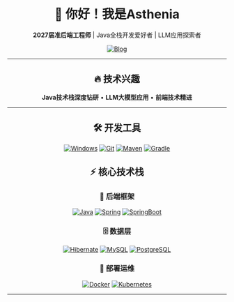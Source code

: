 <div align="center">

# 👋 你好！我是Asthenia

**2027届准后端工程师** | Java全栈开发爱好者 | LLM应用探索者

[![Blog](https://img.shields.io/badge/博客-007396?style=for-the-badge&logo=blogger&logoColor=white)](https://asthenia0412.github.io/)

---


## 🔥 技术兴趣
**Java技术栈深度钻研** • **LLM大模型应用** • **前端技术精进**

---

## 🛠 开发工具

[![Windows](https://img.shields.io/badge/OS-Windows-informational?style=flat&logo=windows&logoColor=white)](https://en.wikipedia.org/wiki/Microsoft_Windows)
[![Git](https://img.shields.io/badge/Git-F05032?style=flat&logo=git&logoColor=white)](https://git-scm.com)
[![Maven](https://img.shields.io/badge/Maven-C71A36?style=flat&logo=apachemaven&logoColor=white)](https://maven.apache.org)
[![Gradle](https://img.shields.io/badge/Gradle-02303A?style=flat&logo=gradle&logoColor=white)](https://gradle.org)

## ⚡ 核心技术栈

### 🔧 后端框架
[![Java](https://img.shields.io/badge/Java-ED8B00?style=flat&logo=java&logoColor=white)](https://www.java.com)
[![Spring](https://img.shields.io/badge/Spring-6DB33F?style=flat&logo=spring&logoColor=white)](https://spring.io)
[![SpringBoot](https://img.shields.io/badge/SpringBoot-6DB33F?style=flat&logo=spring-boot&logoColor=white)](https://spring.io/projects/spring-boot)

### 🗄️ 数据层
[![Hibernate](https://img.shields.io/badge/Hibernate-59666C?style=flat&logo=hibernate&logoColor=white)](https://hibernate.org)
[![MySQL](https://img.shields.io/badge/MySQL-4479A1?style=flat&logo=mysql&logoColor=white)](https://www.mysql.com)
[![PostgreSQL](https://img.shields.io/badge/PostgreSQL-336791?style=flat&logo=postgresql&logoColor=white)](https://www.postgresql.org)

### 🐳 部署运维
[![Docker](https://img.shields.io/badge/Docker-2496ED?style=flat&logo=docker&logoColor=white)](https://www.docker.com)
[![Kubernetes](https://img.shields.io/badge/Kubernetes-326CE5?style=flat&logo=kubernetes&logoColor=white)](https://kubernetes.io)

---

</div>
